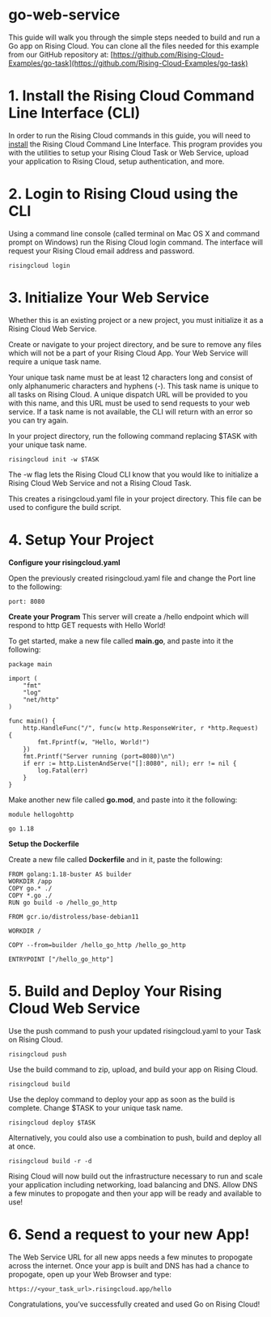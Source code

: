 # go-web-service
This guide will walk you through the simple steps needed to build and run a Go app on Rising Cloud.  You can clone all the files needed for this example from our GitHub repository at: [https://github.com/Rising-Cloud-Examples/go-task](https://github.com/Rising-Cloud-Examples/go-task)

# 1. Install the Rising Cloud Command Line Interface (CLI)
In order to run the Rising Cloud commands in this guide, you will need to [install](https://risingcloud.com/docs/install) the Rising Cloud Command Line Interface. This program provides you with the utilities to setup your Rising Cloud Task or Web Service, upload your application to Rising Cloud, setup authentication, and more.

# 2. Login to Rising Cloud using the CLI
Using a command line console (called terminal on Mac OS X and command prompt on Windows) run the Rising Cloud login command. The interface will request your Rising Cloud email address and password.

```risingcloud login```

# 3. Initialize Your Web Service

Whether this is an existing project or a new project, you must initialize it as a Rising Cloud Web Service.

Create or navigate to your project directory, and be sure to remove any files which will not be a part of your Rising Cloud App.  Your Web Service will require a unique task name.

Your unique task name must be at least 12 characters long and consist of only alphanumeric characters and hyphens (-). This task name is unique to all tasks on Rising Cloud. A unique dispatch URL will be provided to you with this name, and this URL must be used to send requests to your web service.  If a task name is not available, the CLI will return with an error so you can try again.

In your project directory, run the following command replacing $TASK with your unique task name.

```risingcloud init -w $TASK```

The -w flag lets the Rising Cloud CLI know that you would like to initialize a Rising Cloud Web Service and not a Rising Cloud Task.

This creates a risingcloud.yaml file in your project directory. This file can be used to configure the build script.

# 4. Setup Your Project

**Configure your risingcloud.yaml**

Open the previously created risingcloud.yaml file and change the Port line to the following:

```port: 8080```

**Create your Program**
This server will create a /hello endpoint which will respond to http GET requests with Hello World!  

To get started, make a new file called **main.go**, and paste into it the following:

```
package main

import (
	"fmt"
	"log"
	"net/http"
)

func main() {
	http.HandleFunc("/", func(w http.ResponseWriter, r *http.Request) {
		fmt.Fprintf(w, "Hello, World!")
	})
	fmt.Printf("Server running (port=8080)\n")
	if err := http.ListenAndServe("[]:8080", nil); err != nil {
		log.Fatal(err)
	}
}

```

Make another new file called **go.mod**, and paste into it the following:

```
module hellogohttp

go 1.18

```

**Setup the Dockerfile**

Create a new file called **Dockerfile** and in it, paste the following:

```
FROM golang:1.18-buster AS builder
WORKDIR /app
COPY go.* ./
COPY *.go ./
RUN go build -o /hello_go_http

FROM gcr.io/distroless/base-debian11

WORKDIR /

COPY --from=builder /hello_go_http /hello_go_http

ENTRYPOINT ["/hello_go_http"]
```

# 5. Build and Deploy Your Rising Cloud Web Service

Use the push command to push your updated risingcloud.yaml to your Task on Rising Cloud.

```risingcloud push```

Use the build command to zip, upload, and build your app on Rising Cloud.

```risingcloud build```

Use the deploy command to deploy your app as soon as the build is complete.  Change $TASK to your unique task name.

```risingcloud deploy $TASK```

Alternatively, you could also use a combination to push, build and deploy all at once.

```risingcloud build -r -d```

Rising Cloud will now build out the infrastructure necessary to run and scale your application including networking, load balancing and DNS.  Allow DNS a few minutes to propogate and then your app will be ready and available to use!

# 6. Send a request to your new App!

The Web Service URL for all new apps needs a few minutes to propogate across the internet.  Once your app is built and DNS has had a chance to propogate, open up your Web Browser and type:
```
https://<your_task_url>.risingcloud.app/hello
```
Congratulations, you’ve successfully created and used Go on Rising Cloud!
